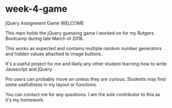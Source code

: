 # week-4-game
jQuery Assignment Game
WELCOME

This repo holds the jQuery guessing game I worked on for my Rutgers Bootcamp during late March of 2018.

This works as expected and contains multiple random number generators and hidden values attached to image buttons.


It's a useful project for me and likely any other student learning how to write Javascript and jQuery.

Pro users can probably move on unless they are curious. Students may find some usefullness in my layout or functions.

You can contact me for any questions. I am the sole contributor to this as it's my homework.
